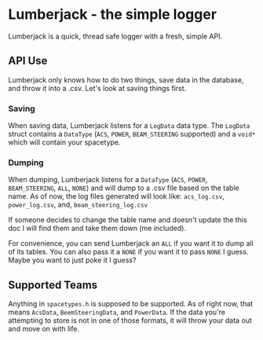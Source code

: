 # Lumberjack - the simple logger

Lumberjack is a quick, thread safe logger with a fresh, simple API. 


## API Use 
Lumberjack only knows how to do two things, save data in the database, and throw
it into a .csv. Let's look at saving things first.

### Saving
When saving data, Lumberjack listens for a `LogData` data type. The `LogData` 
struct contains a `DataType` (`ACS`, `POWER`, `BEAM_STEERING` supported) and a
`void*` which will contain your spacetype.

### Dumping
When dumping, Lumberjack listens for a `DataType` (`ACS`, `POWER`, 
`BEAM_STEERING`, `ALL`, `NONE`) and will dump to a .csv file based on the table
name. As of now, the log files generated will look like: `acs_log.csv`, 
`power_log.csv`, and, `beam_steering_log.csv`

If someone decides to change the table name and doesn't update the this doc I
will find them and take them down (me included).

For convenience, you can send Lumberjack an `ALL` if you want it to dump all of
its tables. You can also pass it a `NONE` if you want it to pass `NONE` I guess.
Maybe you want to just poke it I guess?


## Supported Teams
Anything in `spacetypes.h` is supposed to be supported. As of right now, that
means `AcsData`, `BeemSteeringData`, and `PowerData`. If the data you're 
attempting to store is not in one of those formats, it will throw your data out
and move on with life.
